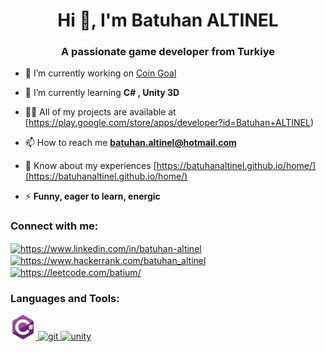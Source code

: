 <h1 align="center">Hi 👋, I'm Batuhan ALTINEL</h1>
<h3 align="center">A passionate game developer from Turkiye</h3>

- 🔭 I’m currently working on [Coin Goal](https://github.com/BatuhanAltinel/Coin-Goal)

- 🌱 I’m currently learning **C# , Unity 3D**

- 👨‍💻 All of my projects are available at [https://play.google.com/store/apps/developer?id=Batuhan+ALTINEL)

- 📫 How to reach me **batuhan.altinel@hotmail.com**

- 📄 Know about my experiences [https://batuhanaltinel.github.io/home/](https://batuhanaltinel.github.io/home/)

- ⚡ **Funny, eager to learn, energic**

<h3 align="left">Connect with me:</h3>
<p align="left">
<a href="https://linkedin.com/in/batuhan-altinel/" target="blank"><img align="center" src="https://raw.githubusercontent.com/rahuldkjain/github-profile-readme-generator/master/src/images/icons/Social/linked-in-alt.svg" alt="https://www.linkedin.com/in/batuhan-altinel" height="30" width="40" /></a>
<a href="//www.hackerrank.com/batuhan_altinel/" target="blank"><img align="center" src="https://raw.githubusercontent.com/rahuldkjain/github-profile-readme-generator/master/src/images/icons/Social/hackerrank.svg" alt="https://www.hackerrank.com/batuhan_altinel" height="30" width="40" /></a>
<a href="https://leetcode.com/Batium/" target="blank"><img align="center" src="https://raw.githubusercontent.com/rahuldkjain/github-profile-readme-generator/master/src/images/icons/Social/leet-code.svg" alt="https://leetcode.com/batium/" height="30" width="40" /></a>
</p>

<h3 align="left">Languages and Tools:</h3>
<p align="left"> <a href="https://www.w3schools.com/cs/" target="_blank" rel="noreferrer"> <img src="https://raw.githubusercontent.com/devicons/devicon/master/icons/csharp/csharp-original.svg" alt="csharp" width="40" height="40"/> </a> <a href="https://git-scm.com/" target="_blank" rel="noreferrer"> <img src="https://www.vectorlogo.zone/logos/git-scm/git-scm-icon.svg" alt="git" width="40" height="40"/> </a> <a href="https://unity.com/" target="_blank" rel="noreferrer"> <img src="https://www.vectorlogo.zone/logos/unity3d/unity3d-icon.svg" alt="unity" width="40" height="40"/> </a> </p>
